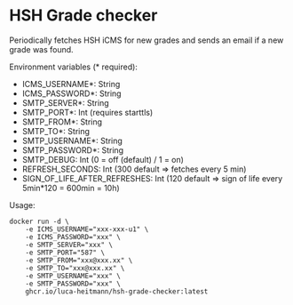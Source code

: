 # HSH Grade checker
Periodically fetches HSH iCMS for new grades and sends an email if a new grade was found.

Environment variables (* required):
- ICMS_USERNAME*: String
- ICMS_PASSWORD*: String
- SMTP_SERVER*: String
- SMTP_PORT*: Int (requires starttls)
- SMTP_FROM*: String
- SMTP_TO*: String
- SMTP_USERNAME*: String
- SMTP_PASSWORD*: String
- SMTP_DEBUG: Int (0 = off (default) / 1 = on)
- REFRESH_SECONDS: Int (300 default => fetches every 5 min)
- SIGN_OF_LIFE_AFTER_REFRESHES: Int (120 default => sign of life every 5min*120 = 600min = 10h)

Usage:

```
docker run -d \
    -e ICMS_USERNAME="xxx-xxx-u1" \
    -e ICMS_PASSWORD="xxx" \
    -e SMTP_SERVER="xxx" \
    -e SMTP_PORT="587" \
    -e SMTP_FROM="xxx@xxx.xx" \
    -e SMTP_TO="xxx@xxx.xx" \
    -e SMTP_USERNAME="xxx" \
    -e SMTP_PASSWORD="xxx" \
    ghcr.io/luca-heitmann/hsh-grade-checker:latest
```
